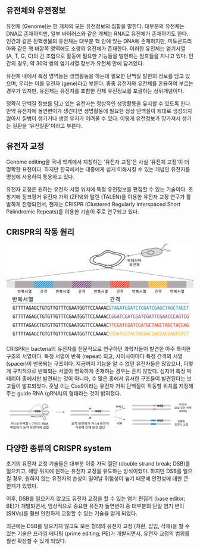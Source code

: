 ## 유전체와 유전정보
유전체 (Genome)는 한 개체의 모든 유전정보의 집합을 말한다. 대부분의 유전체는 DNA로 존재하지만, 일부 바이러스와 같은 개체는 RNA로 유전체가 존재하기도 한다. 인간과 같은 진핵생물의 유전체는 대부분 핵 안에 있는 DNA에 존재하지만, 미토콘드리아와 같은 핵 바깥쪽 영역에도 소량의 유전체가 존재한다. 이러한 유전체는 염기서열 (A, T, G, C)의 긴 조합으로 활동에 필요한 기능들을 발현하는 암호들을 지니고 있다. 인간의 경우, 약 30억 쌍의 염기서열 정보가 유전체 안에 담겨있다.

유전체 내에서 특정 영역들은 생명활동을 하는데 필요한 단백질 발현의 정보를 담고 있으며, 우리는 이를 유전자 (gene)라고 부른다. 종종 유전자와 유전체를 혼용하여 부르는 경우가 있지만, 유전체는 유전자를 포함한 전체 유전정보를 포괄하는 상위개념이다. 

정확히 단백질 정보를 담고 있는 유전자는 정상적인 생명활동을 유지할 수 있도록 한다. 만약 유전자에 돌연변이가 생긴다면 생명활동에 필요한 정상 단백질이 제대로 생성되지 않아서 질병이 생기거나 생명 유지가 어려울 수 있다. 이렇게 유전정보가 망가져서 생기는 질환을 '유전질환'이라고 부른다. 

## 유전자 교정
Genome editing을 국내 학계에서 지칭하는 '유전자 교정'은 사실 '유전체 교정'이 더 명확한 표현이다. 하지만 한국에서는 대중에게 쉽게 이해시킬 수 있는 개념인 유전자를 명칭에 사용하여 통용하고 있다. 

유전자 교정은 원하는 유전자 서열 위치에 특정 유전정보를 편집할 수 있는 기술이다. 초창기에 징크핑거 유전자 가위 (ZFN)와 탈렌 (TALEN)을 이용한 유전자 교정 연구가 활발하게 진행되면서, 현재는 CRISPR (Clustered Regularly Interspaced Short Palindromic Repeats)를 이용한 기술이 주로 연구되고 있다. 


## CRISPR의 작동 원리
![CRISPR_history](assets/contents/ko_0_1_1_CRISPR_history.svg)

CRISPR는 bacteria의 유전자를 전문적으로 연구하던 과학자들이 발견한 아주 특이한 구조의 서열이다. 특정 서열이 반복 (repeat) 되고, 사이사이마다 특정 간격의 서열 (spacer)이 반복되는 구조이다. 지금까지 기능을 알 수 없던 유전자들은 많았으나, 이렇게 규칙적으로 반복되는 서열이 명확하게 존재하는 경우는 흔치 않았다. 심지어 특정 박테리아 종에서만 발견되는 것이 아니라, 수 많은 종에서 유사한 구조들이 발견된다는 보고들이 발표되었다. 훗날 이는 Cas9이라는 유전자 가위 단백질이 작동할 위치를 지정해주는 guide RNA (gRNA)의 형태라는 것이 밝혀졌다.

![CRISPR_machanism](assets/contents/ko_0_1_2_CRISPR_machanism.svg)


## 다양한 종류의 CRISPR system
초기의 유전자 교정 기술들은 대부분 이중 가닥 절단 (double strand break; DSB)를 일으키고, 해당 위치에 원하는 유전자 교정을 유도하는 방식이었다. 하지만 DSB를 일으킬 경우, 원하지 않는 유전자의 손상이 일어날 위험성이 높기 때문에 안전성에 대한 큰 한계가 있었다. 

이후, DSB를 일으키지 않고도 유전자 교정을 할 수 있는 염기 편집기 (base editor; BE)가 개발되면서, 임상적으로 중요한 유전자 돌연변이 중 대부분의 단일 염기 변이 (SNVs)를 훨씬 안전하게 교정할 수 있는 기술을 얻게 되었다. 

최근에는 DSB를 일으키지 않고도 모든 형태의 유전자 교정 (치환, 삽입, 삭제)을 할 수 있는 기술은 프라임 에디팅 (prime editing; PE)가 개발되면서, 유전자 교정의 범위를 훨씬 확장할 수 있게 되었다. 

